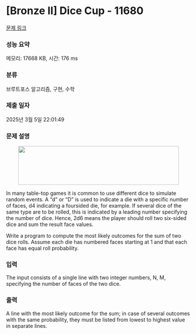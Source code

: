 # [Bronze II] Dice Cup - 11680 

[문제 링크](https://www.acmicpc.net/problem/11680) 

### 성능 요약

메모리: 17668 KB, 시간: 176 ms

### 분류

브루트포스 알고리즘, 구현, 수학

### 제출 일자

2025년 3월 5일 22:01:49

### 문제 설명

<p style="text-align: center;"><img alt="" src="https://onlinejudgeimages.s3-ap-northeast-1.amazonaws.com/problem/11680/1.png" style="height:106px; width:439px"></p>

<p>In many table-top games it is common to use different dice to simulate random events. A “d” or “D” is used to indicate a die with a specific number of faces, d4 indicating a foursided die, for example. If several dice of the same type are to be rolled, this is indicated by a leading number specifying the number of dice. Hence, 2d6 means the player should roll two six-sided dice and sum the result face values.</p>

<p>Write a program to compute the most likely outcomes for the sum of two dice rolls. Assume each die has numbered faces starting at 1 and that each face has equal roll probability.</p>

### 입력 

 <p>The input consists of a single line with two integer numbers, N, M, specifying the number of faces of the two dice.</p>

### 출력 

 <p>A line with the most likely outcome for the sum; in case of several outcomes with the same probability, they must be listed from lowest to highest value in separate lines.</p>

